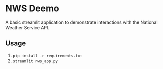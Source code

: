 # NWS Deemo

A basic streamlit application to demonstrate interactions with the National Weather Service API. 

## Usage 

1. `pip install -r requirements.txt`
2. `streamlit nws_app.py`


